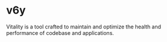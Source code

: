 # v6y
Vitality is a tool crafted to maintain and optimize the health and performance of codebase and applications.
